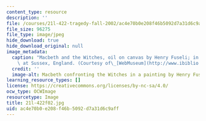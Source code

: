 ```yaml
---
content_type: resource
description: ''
file: /courses/21l-422-tragedy-fall-2002/ac4e70b0e208f46b5092d7a31d6c9aff_21l-422f02.jpg
file_size: 96275
file_type: image/jpeg
hide_download: true
hide_download_original: null
image_metadata:
  caption: "Macbeth and the Witches, oil on canvas by Henry Fuseli; in Petworth House\
    \ at Sussex, England. (Courtesy of\_[WebMuseum](http://www.ibiblio.org/wm/).)"
  credit: ''
  image-alt: Macbeth confronting the Witches in a painting by Henry Fuseli.
learning_resource_types: []
license: https://creativecommons.org/licenses/by-nc-sa/4.0/
ocw_type: OCWImage
resourcetype: Image
title: 21l-422f02.jpg
uid: ac4e70b0-e208-f46b-5092-d7a31d6c9aff
---
```

